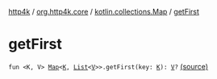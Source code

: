 [http4k](../../index.md) / [org.http4k.core](../index.md) / [kotlin.collections.Map](index.md) / [getFirst](./get-first.md)

# getFirst

`fun <K, V> `[`Map`](https://kotlinlang.org/api/latest/jvm/stdlib/kotlin.collections/-map/index.html)`<`[`K`](get-first.md#K)`, `[`List`](https://kotlinlang.org/api/latest/jvm/stdlib/kotlin.collections/-list/index.html)`<`[`V`](get-first.md#V)`>>.getFirst(key: `[`K`](get-first.md#K)`): `[`V`](get-first.md#V)`?` [(source)](https://github.com/http4k/http4k/blob/master/http4k-core/src/main/kotlin/org/http4k/core/Parameters.kt#L17)